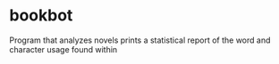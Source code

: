 # bookbot
Program that analyzes novels prints a statistical report of the word and character usage found within
